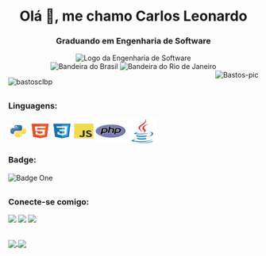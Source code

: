 <h1 align="center">Olá 👋, me chamo Carlos Leonardo</h1>
<h3 align="center">Graduando em Engenharia de Software</h3>
<div align="center">
  <img height="150" alt="Logo da Engenharia de Software" src="https://github.com/user-attachments/assets/894b663a-1176-4823-b9ee-89cfd68ceefb"></img>
</div>
<div align="center">
  <img height="50" alt="Bandeira do Brasil" src="https://github.com/csmoore/country-flag-icons/blob/master/country-flags-4x3-png/br.png"></img>
  <img height="50" alt="Bandeira do Rio de Janeiro" src="https://raw.githubusercontent.com/stevenrskelton/flag-icon/master/png/75/br/rio_de_janeiro.png"></img>
</div>

<div><img align="right" alt="Bastos-pic" height="150" src="https://i.imgur.com/lwG69eD.png"></div>

<p align="left"> <img src="https://komarev.com/ghpvc/?username=bastosclbp&label=Visualiza%C3%A7%C3%B5es%20do%20perfil&color=1c78b2&style=flat" alt="bastosclbp" /> </p>
  
  ##
<div>
    <h3 align="left" dir="auto">Linguagens: </h3>
    <div style="display: inline_block">
      <img align="center" alt="Bastos-Python" height="30" width="40" src="https://github.com/devicons/devicon/blob/master/icons/python/python-original.svg">
      <img align="center" alt="Bastos-HTML" height="30" width="40" src="https://github.com/devicons/devicon/blob/master/icons/html5/html5-original.svg">
      <img align="center" alt="Bastos-CSS" height="30" width="40" src="https://github.com/devicons/devicon/blob/master/icons/css3/css3-original.svg">
      <img align="center" alt="Bastos-Js" height="30" width="40" src="https://github.com/devicons/devicon/blob/master/icons/javascript/javascript-original.svg">
      <img align="center" alt="Bastos-PHP" height="50" width="60" src="https://github.com/devicons/devicon/blob/master/icons/php/php-original.svg">
      <img align="center" alt="Bastos-JAVA" height="50" width="60" src="https://github.com/devicons/devicon/blob/master/icons/java/java-original.svg">
    </div>
 </div>

 <div>
    <h3 align="left" dir="auto">Badge: </h3>
    <div style="display: inline_block">
      <img align="center" alt="Badge One" height="300" src="https://github.com/bastosclbp/bastosclbp/assets/85074809/5d66c881-e8b8-4490-8982-5f7a1be17929">
    </div>
 </div>

  ##
<div>
  <h3 align="left" dir="auto">Conecte-se comigo: </h3>
  <a href="https://www.youtube.com/@bastosclbp/" target="_blank"><img src="https://img.shields.io/badge/YouTube-FF0000?style=for-the-badge&logo=youtube&logoColor=white" target="_blank"></a>
  <a href="https://www.instagram.com/bastosclbp/" target="_blank"><img src="https://img.shields.io/badge/-Instagram-%23E4405F?style=for-the-badge&logo=instagram&logoColor=white" target="_blank"></a>
  <a href="https://www.linkedin.com/in/carlos-leonardo-es" target="_blank"><img src="https://img.shields.io/badge/-LinkedIn-%230077B5?style=for-the-badge&logo=linkedin&logoColor=white" target="_blank"></a> 
</div>

  ##
<div>
  <a href="https://github.com/anuraghazra/github-readme-stats">
    <img align="center" src="https://github-readme-stats.vercel.app/api/top-langs/?username=bastosclbp&layout=compact&locale=pt-br&theme=dark" />
  </a>
  <a href="https://github.com/anuraghazra/github-readme-stats">
    <img align="center" src="https://github-readme-stats.vercel.app/api?username=bastosclbp&show_icons=true&theme=radical"/>
  </a>
</div>
